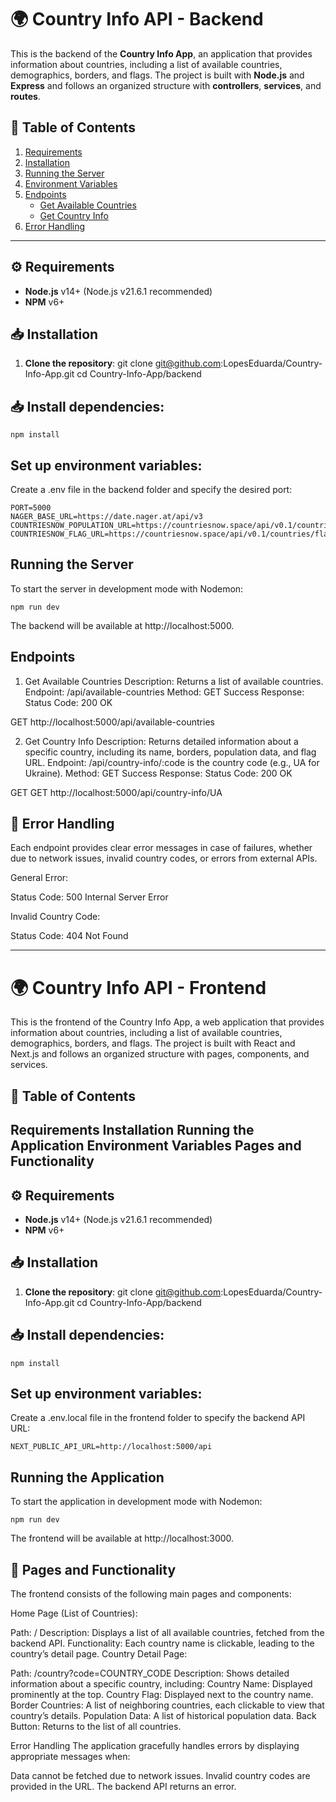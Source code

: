 # 🌍 Country Info API - Backend

This is the backend of the **Country Info App**, an application that provides information about countries, including a list of available countries, demographics, borders, and flags. The project is built with **Node.js** and **Express** and follows an organized structure with **controllers**, **services**, and **routes**.


## 📑 Table of Contents

1. [Requirements](#requirements)
2. [Installation](#installation)
3. [Running the Server](#running-the-server)
4. [Environment Variables](#environment-variables)
5. [Endpoints](#endpoints)
    - [Get Available Countries](#1-get-available-countries)
    - [Get Country Info](#2-get-country-info)
6. [Error Handling](#error-handling)

---

## ⚙️ Requirements

- **Node.js** v14+ (Node.js v21.6.1 recommended)
- **NPM** v6+

## 📥 Installation

1. **Clone the repository**:
   git clone git@github.com:LopesEduarda/Country-Info-App.git
   cd Country-Info-App/backend



## 📥 Install dependencies:

    npm install


## Set up environment variables:
Create a .env file in the backend folder and specify the desired port:

    PORT=5000
    NAGER_BASE_URL=https://date.nager.at/api/v3
    COUNTRIESNOW_POPULATION_URL=https://countriesnow.space/api/v0.1/countries/population
    COUNTRIESNOW_FLAG_URL=https://countriesnow.space/api/v0.1/countries/flag/images


##  Running the Server
To start the server in development mode with Nodemon:

    npm run dev

The backend will be available at http://localhost:5000.





## Endpoints

1. Get Available Countries
Description: Returns a list of available countries.
Endpoint: /api/available-countries
Method: GET
Success Response:
Status Code: 200 OK

GET http://localhost:5000/api/available-countries


2. Get Country Info
Description: Returns detailed information about a specific country, including its name, borders, population data, and flag URL.
Endpoint: /api/country-info/:code
is the country code (e.g., UA for Ukraine).
Method: GET
Success Response:
Status Code: 200 OK

GET GET http://localhost:5000/api/country-info/UA



## 🚨 Error Handling
Each endpoint provides clear error messages in case of failures, whether due to network issues, invalid country codes, or errors from external APIs.

General Error:

Status Code: 500 Internal Server Error


Invalid Country Code:

Status Code: 404 Not Found






-----







# 🌍 Country Info API - Frontend

This is the frontend of the Country Info App, a web application that provides information about countries, including a list of available countries, demographics, borders, and flags. The project is built with React and Next.js and follows an organized structure with pages, components, and services.

## 📑 Table of Contents
Requirements
Installation
Running the Application
Environment Variables
Pages and Functionality
---

## ⚙️ Requirements

- **Node.js** v14+ (Node.js v21.6.1 recommended)
- **NPM** v6+

## 📥 Installation

1. **Clone the repository**:
   git clone git@github.com:LopesEduarda/Country-Info-App.git
   cd Country-Info-App/backend



## 📥 Install dependencies:

    npm install


## Set up environment variables:
Create a .env.local file in the frontend folder to specify the backend API URL:

    NEXT_PUBLIC_API_URL=http://localhost:5000/api



##   Running the Application
To start the application in development mode with Nodemon:

    npm run dev

The frontend will be available at http://localhost:3000.





## 📄 Pages and Functionality
The frontend consists of the following main pages and components:

Home Page (List of Countries):

Path: /
Description: Displays a list of all available countries, fetched from the backend API.
Functionality: Each country name is clickable, leading to the country’s detail page.
Country Detail Page:

Path: /country?code=COUNTRY_CODE
Description: Shows detailed information about a specific country, including:
Country Name: Displayed prominently at the top.
Country Flag: Displayed next to the country name.
Border Countries: A list of neighboring countries, each clickable to view that country’s details.
Population Data: A list of historical population data.
Back Button: Returns to the list of all countries.


Error Handling
The application gracefully handles errors by displaying appropriate messages when:

Data cannot be fetched due to network issues.
Invalid country codes are provided in the URL.
The backend API returns an error.


